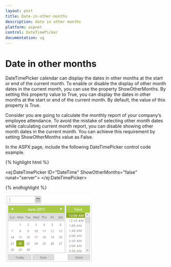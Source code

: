 ```yaml
---
layout: post
title: Date-in-other-months
description: date in other months
platform: aspnet
control: DateTimePicker
documentation: ug
---
```


# Date in other months

DateTimePicker calendar can display the dates in other months at the start or end of the current month. To enable or disable the display of other month dates in the current month, you can use the property ShowOtherMonths. By setting this property value to True, you can display the dates in other months at the start or end of the current month. By default, the value of this property is True. 

Consider you are going to calculate the monthly report of your company’s employee attendance. To avoid the mistake of selecting other month dates while calculating current month report, you can disable showing other month dates in the current month. You can achieve this requirement by setting ShowOtherMonths value as False.

In the ASPX page, include the following DateTimePicker control code example.

{% highlight html %}



<ej:DateTimePicker ID="DateTime" ShowOtherMonths="false" runat="server"> </ej:DateTimePicker>





{% endhighlight %}



![](Date-in-other-months_images/Date-in-other-months_img1.png) 



